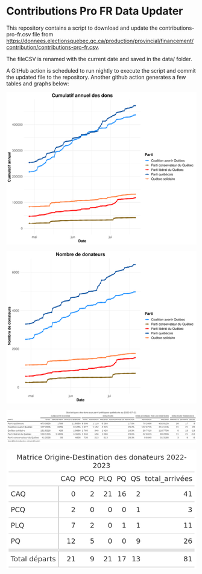 # Contributions Pro FR Data Updater

This repository contains a script to download and update the contributions-pro-fr.csv file from https://donnees.electionsquebec.qc.ca/production/provincial/financement/contribution/contributions-pro-fr.csv. 

The fileCSV  is renamed with the current date and saved in the data/ folder. 

A GitHub action is scheduled to run nightly to execute the script and commit the updated file to the repository.
Another github action generates a few tables and graphs below:

![alt text](https://github.com/SimonCoulombe/dons_elections_qc/blob/master/data/plot_dons.png?raw=true)  
 
 
![alt text](https://github.com/SimonCoulombe/dons_elections_qc/blob/master/data/plot_donateurs.png?raw=true)  

![alt text](https://github.com/SimonCoulombe/dons_elections_qc/blob/master/data/plot_super_tableau.png?raw=true)  

![alt text](https://github.com/SimonCoulombe/dons_elections_qc/blob/master/data/plot_matrice_od.png?raw=true)  

